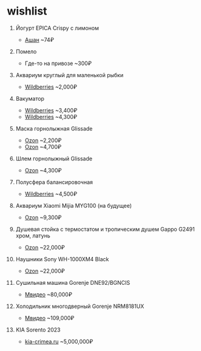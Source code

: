 # wishlist

1. Йогурт EPICA Crispy с лимоном
   - [Ашан](https://www.auchan.ru/product/yogurt-epica-crispy-s-limonom-semenami-tykvy-pechenem-belym-shokoladom-8-6-140-g/) ~74₽

1. Помело
    - Где-то на привозе ~300₽

1. Аквариум круглый для маленькой рыбки
   - [Wildberries](https://www.wildberries.ru/catalog/123005571/detail.aspx?targetUrl=MS&size=216305114) ~2,000₽

1. Вакуматор
   - [Wildberries](https://www.wildberries.ru/catalog/100258998/detail.aspx?targetUrl=LC&size=158040570) ~3,400₽
   - [Wildberries](https://www.wildberries.ru/catalog/156243794/detail.aspx?targetUrl=LC&size=260695303) ~4,300₽

1. Маска горнолыжная Glissade
   - [Ozon](https://ozon.ru/t/wq6p2MN) ~2,200₽
   - [Ozon](https://ozon.ru/t/080enRb) ~4,700₽
   
1. Шлем горнолыжный Glissade
   - [Ozon](https://ozon.ru/t/7np13R3) ~4,300₽
   
1. Полусфера балансировочная
   - [Wildberries](https://www.wildberries.ru/catalog/42461556/detail.aspx?targetUrl=GP&size=84932675) ~4,500₽

1. Аквариум Xiaomi Mijia MYG100 (на будущее)
   - [Ozon](https://ozon.ru/t/7np13R3) ~9,300₽

1. Душевая стойка с термостатом и тропическим душем Gappo G2491 хром, латунь
   - [Ozon](https://ozon.ru/t/pGBXg61) ~22,000₽
  
1. Наушники Sony WH-1000XM4 Black
   - [Ozon](https://ozon.ru/t/6V83R9k) ~22,000₽

1. Сушильная машина Gorenje DNE92/BGNCIS
   - [Мвидео](https://www.mvideo.ru/products/400077979) ~80,000₽
    
1. Холодильник многодверный Gorenje NRM8181UX
   - [Мвидео](https://www.mvideo.ru/products/20062762) ~109,000₽

1. KIA Sorento 2023
   - [kia-crimea.ru](https://kia-crimea.ru/models/sorento/desc/?utm_source=yandex&utm_medium=cpc&utm_campaign=28932473&utm_content=4543848372_none&utm_term=---autotargeting&callibri=yd_c%3A28932473_gb%3A2827883481_ad%3A4543848372_ph%3A47533549511_st%3Asearch_s%3Anone_dt%3Adesktop&yclid=6565390444752535551) ~5,000,000₽
